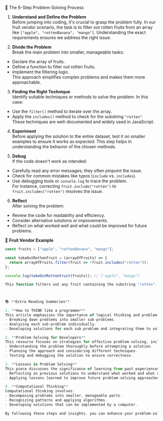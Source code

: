 🧠 The 6-Step Problem-Solving Process  
1. **Understand and Define the Problem**  
Before jumping into coding, it's crucial to grasp the problem fully. In our fruit vendor scenario, the task is to filter out rotten fruits from an array like `["apple", "rottenBanana", "mango"]`. Understanding the exact requirements ensures we address the right issue.  

2. **Divide the Problem**  
Break the main problem into smaller, manageable tasks:  
- Declare the array of fruits.  
- Define a function to filter out rotten fruits.  
- Implement the filtering logic.  
This approach simplifies complex problems and makes them more approachable.  

3. **Finding the Right Technique**  
Identify suitable techniques or methods to solve the problem. In this case:  
- Use the `filter()` method to iterate over the array.  
- Apply the `includes()` method to check for the substring `"rotten"`.  
These techniques are well-documented and widely used in JavaScript.  

4. **Experiment**  
Before applying the solution to the entire dataset, test it on smaller examples to ensure it works as expected. This step helps in understanding the behavior of the chosen methods.  

5. **Debug**  
If the code doesn't work as intended:  
- Carefully read any error messages; they often pinpoint the issue.  
- Check for common mistakes like typos (`include` vs. `includes`).  
- Use debugging tools or `console.log` to trace the problem.  
For instance, correcting `fruit.include("rotten")` to `fruit.includes("rotten")` resolves the issue.  

6. **Reflect**  
After solving the problem:  
- Review the code for readability and efficiency.  
- Consider alternative solutions or improvements.  
- Reflect on what worked well and what could be improved for future problems.  

🍎 **Fruit Vendor Example**  
```javascript
const fruits = ["apple", "rottenBanana", "mango"];

const takeOutRottenFruit = (arrayOfFruits) => {
  return arrayOfFruits.filter(fruit => !fruit.includes("rotten"));
};

console.log(takeOutRottenFruit(fruits)); // ["apple", "mango"]

This function filters out any fruit containing the substring "rotten".



📚 **Extra Reading Summaries**  

1. **How to THINK like a programmer**  
This article emphasizes the importance of logical thinking and problem decomposition. It suggests:  
- Breaking down problems into smaller sub-problems.  
- Analyzing each sub-problem individually.  
- Developing solutions for each sub-problem and integrating them to solve the main problem.  

2. **Problem-Solving for Developers**  
This resource focuses on strategies for effective problem-solving, including:  
- Understanding the problem thoroughly before attempting a solution.  
- Planning the approach and considering different techniques.  
- Testing and debugging the solution to ensure correctness.  

3. **Lessons in Problem Solving**  
This piece discusses the significance of learning from past experiences and mistakes. It encourages:  
- Reflecting on previous solutions to understand what worked and what didn't.  
- Applying lessons learned to improve future problem-solving approaches.  

4. **Computational Thinking**  
Computational thinking involves:  
- Decomposing problems into smaller, manageable parts.  
- Recognizing patterns and applying algorithms.  
- Developing solutions that can be implemented by a computer.  

By following these steps and insights, you can enhance your problem-solving skills and become a more effective programmer.

